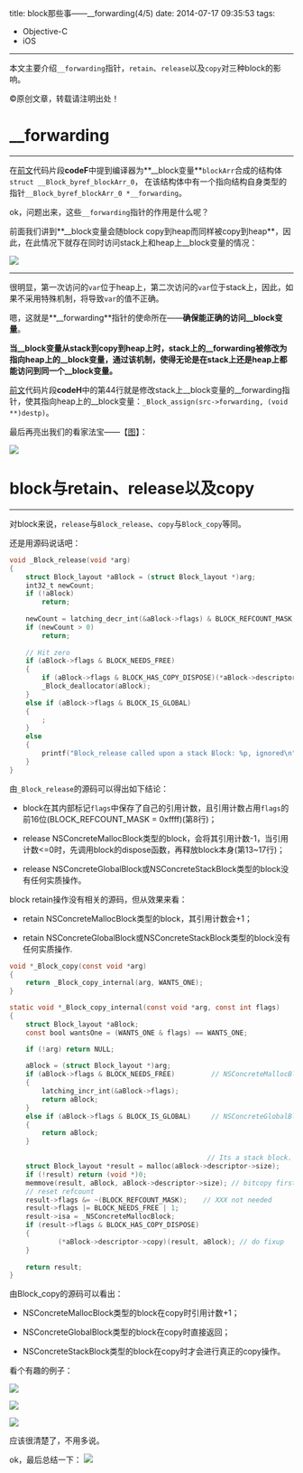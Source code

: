title: block那些事——__forwarding(4/5)
date: 2014-07-17 09:35:53
tags:
- Objective-C
- iOS
---

本文主要介绍`__forwarding`指针，`retain`、`release`以及`copy`对三种block的影响。
<!--more-->
©原创文章，转载请注明出处！

# __forwarding
______________
在[前文](http://zxfcumtcs.github.io/2014/07/15/block3/)代码片段**codeF**中提到编译器为**__block变量**`blockArr`合成的结构体`struct __Block_byref_blockArr_0`，
在该结构体中有一个指向结构自身类型的指针`__Block_byref_blockArr_0 *__forwarding`。

ok，问题出来，这些`__forwarding`指针的作用是什么呢？

前面我们讲到**__block变量会随block copy到heap而同样被copy到heap**，因此，在此情况下就存在同时访问stack上和heap上__block变量的情况：

![](/img/forwardingvar.png)
___________

很明显，第一次访问的`var`位于heap上，第二次访问的`var`位于stack上，因此，如果不采用特殊机制，将导致`var`的值不正确。

嗯，这就是**__forwarding**指针的使命所在——**确保能正确的访问__block变量**。

**当__block变量从stack到copy到heap上时，stack上的__forwarding被修改为指向heap上的__block变量，通过该机制，使得无论是在stack上还是heap上都能访问到同一个__block变量。**

[前文](http://zxfcumtcs.github.io/2014/07/15/block3/)代码片段**codeH**中的第44行就是修改stack上__block变量的__forwarding指针，使其指向heap上的__block变量：`_Block_assign(src->forwarding, (void **)destp)`。

最后再亮出我们的看家法宝——【[图](http://book.douban.com/subject/10536953/)】：

![](/img/forwardcopytoheap.jpg)

# block与retain、release以及copy
______________
对block来说，`release`与`Block_release`、`copy`与`Block_copy`等同。

还是用源码说话吧：

``` objectivec Block_release
void _Block_release(void *arg) 
{
    struct Block_layout *aBlock = (struct Block_layout *)arg;
    int32_t newCount;
    if (!aBlock) 
        return;
        
    newCount = latching_decr_int(&aBlock->flags) & BLOCK_REFCOUNT_MASK;        // BLOCK_REFCOUNT_MASK = (0xffff)
    if (newCount > 0) 
        return;
        
    // Hit zero
    if (aBlock->flags & BLOCK_NEEDS_FREE)                                     // NSConcreteMallocBlock
    {
        if (aBlock->flags & BLOCK_HAS_COPY_DISPOSE)(*aBlock->descriptor->dispose)(aBlock);
        _Block_deallocator(aBlock);
    }
    else if (aBlock->flags & BLOCK_IS_GLOBAL)                                 // NSConcreteGlobalBlock
    {
        ;
    }
    else                                                                     // NSConcreteStackBlock
    {
        printf("Block_release called upon a stack Block: %p, ignored\n", (void *)aBlock);
    }
}

```

由`_Block_release`的源码可以得出如下结论：

+ block在其内部标记`flags`中保存了自己的引用计数，且引用计数占用`flags`的前16位(BLOCK_REFCOUNT_MASK = 0xffff)(第8行)；

+ release NSConcreteMallocBlock类型的block，会将其引用计数-1，当引用计数<=0时，先调用block的dispose函数，再释放block本身(第13~17行)；

+ release NSConcreteGlobalBlock或NSConcreteStackBlock类型的block没有任何实质操作。

block retain操作没有相关的源码，但从效果来看：

+ retain NSConcreteMallocBlock类型的block，其引用计数会+1；

+ retain NSConcreteGlobalBlock或NSConcreteStackBlock类型的block没有任何实质操作.


``` objectivec Block_copy
void *_Block_copy(const void *arg)
{
    return _Block_copy_internal(arg, WANTS_ONE);
}

static void *_Block_copy_internal(const void *arg, const int flags) 
{
    struct Block_layout *aBlock;
    const bool wantsOne = (WANTS_ONE & flags) == WANTS_ONE;

    if (!arg) return NULL;
    
    aBlock = (struct Block_layout *)arg;
    if (aBlock->flags & BLOCK_NEEDS_FREE)         // NSConcreteMallocBlock
    {
        latching_incr_int(&aBlock->flags);
        return aBlock;
    }
    else if (aBlock->flags & BLOCK_IS_GLOBAL)     // NSConcreteGlobalBlock
    {
        return aBlock;
    }

                                                 // Its a stack block.  Make a copy.
    struct Block_layout *result = malloc(aBlock->descriptor->size);
    if (!result) return (void *)0;
    memmove(result, aBlock, aBlock->descriptor->size); // bitcopy first
    // reset refcount
    result->flags &= ~(BLOCK_REFCOUNT_MASK);    // XXX not needed
    result->flags |= BLOCK_NEEDS_FREE | 1;
    result->isa = _NSConcreteMallocBlock;
    if (result->flags & BLOCK_HAS_COPY_DISPOSE) 
    {
            (*aBlock->descriptor->copy)(result, aBlock); // do fixup
    }
        
    return result;
}

```

由Block_copy的源码可以看出：

+ NSConcreteMallocBlock类型的block在copy时引用计数+1；

+ NSConcreteGlobalBlock类型的block在copy时直接返回；

+ NSConcreteStackBlock类型的block在copy时才会进行真正的copy操作。

看个有趣的例子：

![](/img/blockretainrelease1.jpg)

![](/img/blockretainrelease2.jpg)

![](/img/blockretainrelease3.jpg)

应该很清楚了，不用多说。

ok，最后总结一下：
![](/img/blockretainreleasesummary.png)

